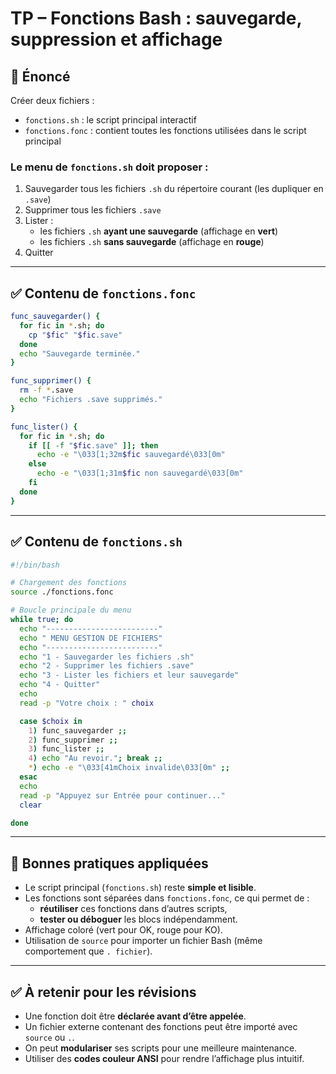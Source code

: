 # TP – Fonctions Bash : sauvegarde, suppression et affichage

## 📄 Énoncé

Créer deux fichiers :

- `fonctions.sh` : le script principal interactif
- `fonctions.fonc` : contient toutes les fonctions utilisées dans le script principal

### Le menu de `fonctions.sh` doit proposer :

1. Sauvegarder tous les fichiers `.sh` du répertoire courant (les dupliquer en `.save`)
2. Supprimer tous les fichiers `.save`
3. Lister :
    - les fichiers `.sh` **ayant une sauvegarde** (affichage en **vert**)
    - les fichiers `.sh` **sans sauvegarde** (affichage en **rouge**)
4. Quitter

---

## ✅ Contenu de `fonctions.fonc`

```bash
func_sauvegarder() {
  for fic in *.sh; do
    cp "$fic" "$fic.save"
  done
  echo "Sauvegarde terminée."
}

func_supprimer() {
  rm -f *.save
  echo "Fichiers .save supprimés."
}

func_lister() {
  for fic in *.sh; do
    if [[ -f "$fic.save" ]]; then
      echo -e "\033[1;32m$fic sauvegardé\033[0m"
    else
      echo -e "\033[1;31m$fic non sauvegardé\033[0m"
    fi
  done
}
```

---

## ✅ Contenu de `fonctions.sh`

```bash
#!/bin/bash

# Chargement des fonctions
source ./fonctions.fonc

# Boucle principale du menu
while true; do
  echo "-------------------------"
  echo " MENU GESTION DE FICHIERS"
  echo "-------------------------"
  echo "1 - Sauvegarder les fichiers .sh"
  echo "2 - Supprimer les fichiers .save"
  echo "3 - Lister les fichiers et leur sauvegarde"
  echo "4 - Quitter"
  echo
  read -p "Votre choix : " choix

  case $choix in
    1) func_sauvegarder ;;
    2) func_supprimer ;;
    3) func_lister ;;
    4) echo "Au revoir."; break ;;
    *) echo -e "\033[41mChoix invalide\033[0m" ;;
  esac
  echo
  read -p "Appuyez sur Entrée pour continuer..."
  clear

done
```

---

## 🧠 Bonnes pratiques appliquées

- Le script principal (`fonctions.sh`) reste **simple et lisible**.
- Les fonctions sont séparées dans `fonctions.fonc`, ce qui permet de :
    - **réutiliser** ces fonctions dans d’autres scripts,
    - **tester ou déboguer** les blocs indépendamment.
- Affichage coloré (vert pour OK, rouge pour KO).
- Utilisation de `source` pour importer un fichier Bash (même comportement que `. fichier`).

---

## ✅ À retenir pour les révisions

- Une fonction doit être **déclarée avant d’être appelée**.
- Un fichier externe contenant des fonctions peut être importé avec `source` ou `.`.
- On peut **modulariser** ses scripts pour une meilleure maintenance.
- Utiliser des **codes couleur ANSI** pour rendre l’affichage plus intuitif.